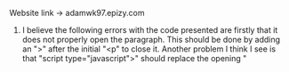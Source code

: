 Website link -> adamwk97.epizy.com

1. I believe the following errors with the code presented are firstly that it does not properly open the paragraph. This should be done by adding
an ">" after the initial "<p" to close it. Another problem I think I see is that "script type="javascript">" should replace the opening 
"<script>" in order to tell the reader that it is Javascript. 

3. ![](Computer.png)
